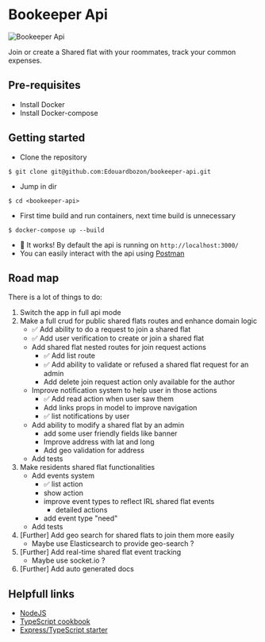 # Bookeeper Api

![Bookeeper Api](https://media.giphy.com/media/l0IyeL8r9UhJI5LcA/giphy.gif)

Join or create a Shared flat with your roommates, track your common expenses. 

## Pre-requisites
- Install Docker 
- Install Docker-compose

## Getting started
- Clone the repository
```
$ git clone git@github.com:Edouardbozon/bookeeper-api.git
```
- Jump in dir
```
$ cd <bookeeper-api>
```
- First time build and run containers, next time build is unnecessary
```
$ docker-compose up --build
```
- :rainbow: It works! By default the api is running on `http://localhost:3000/`
- You can easily interact with the api using [Postman](https://www.getpostman.com/)

## Road map

There is a lot of things to do:

1. Switch the app in full api mode
2. Make a full crud for public shared flats routes and enhance domain logic
    - :white_check_mark: Add ability to do a request to join a shared flat
    - :white_check_mark: Add user verification to create or join a shared flat
    - Add shared flat nested routes for join request actions
        - :white_check_mark: Add list route
        - :white_check_mark: Add ability to validate or refused a shared flat request for an admin
        - Add delete join request action only available for the author
    - Improve notification system to help user in those actions
        - :white_check_mark: Add read action when user saw them
        - Add links props in model to improve navigation
        - :white_check_mark: list notifications by user
    - Add ability to modify a shared flat by an admin
        - add some user friendly fields like banner
        - Improve address with lat and long
        - Add geo validation for address
    - Add tests
3. Make residents shared flat functionalities
    - Add events system
        - :white_check_mark: list action
        - show action
        - improve event types to reflect IRL shared flat events
            - detailed actions
        - add event type "need"
    - Add tests
4. [Further] Add geo search for shared flats to join them more easily
    - Maybe use Elasticsearch to provide geo-search ?
5. [Further] Add real-time shared flat event tracking
    - Maybe use socket.io ?
6. [Further] Add auto generated docs

## Helpfull links

- [NodeJS](https://nodejs.org/dist/latest-v8.x/docs/api/)
- [TypeScript cookbook](https://basarat.gitbooks.io/typescript/content/docs/getting-started.html)
- [Express/TypeScript starter](https://github.com/sahat/hackathon-starter.git)
